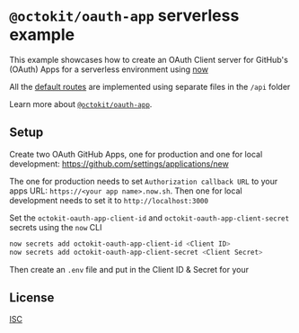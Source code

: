 # `@octokit/oauth-app` serverless example

This example showcases how to create an OAuth Client server for GitHub's (OAuth) Apps for a serverless environment using [now](https://zeit.co/home)

All the [default routes](https://github.com/octokit/oauth-app.js#middlewares) are implemented using separate files in the `/api` folder

Learn more about [`@octokit/oauth-app`](https://github.com/octokit/oauth-app.js#readme).

## Setup

Create two OAuth GitHub Apps, one for production and one for local development:
https://github.com/settings/applications/new

The one for production needs to set `Authorization callback URL` to your apps URL: `https://<your app name>.now.sh`. Then one for local development needs to set it to `http://localhost:3000`

Set the `octokit-oauth-app-client-id` and `octokit-oauth-app-client-secret` secrets using the `now` CLI

```sh
now secrets add octokit-oauth-app-client-id <Client ID>
now secrets add octokit-oauth-app-client-secret <Client Secret>
```

Then create an `.env` file and put in the Client ID & Secret for your

## License

[ISC](LICENSE)
